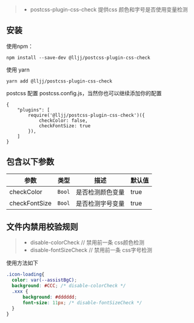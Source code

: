 
> * postcss-plugin-css-check 提供css 颜色和字号是否使用变量检测

## 安装
使用npm：

```
npm install --save-dev @lljj/postcss-plugin-css-check
```

使用 yarn

```
yarn add @lljj/postcss-plugin-css-check
```

postcss 配置 postcss.config.js，当然你也可以继续添加你的配置
```
{
    "plugins": [
        require('@lljj/postcss-plugin-css-check')({
            checkColor: false,
            checkFontSize: true
        }),
    ]
}
```

## 包含以下参数

参数 | 类型 | 描述 | 默认值 
--- | --- | --- | -----
checkColor | `Bool` | 是否检测颜色变量 | true
checkFontSize | `Bool` | 是否检测字号变量 | true

## 文件内禁用校验规则 
>* disable-colorCheck       // 禁用前一条 css颜色检测
>* disable-fontSizeCheck    // 禁用前一条 css字号检测

使用方法如下
```css
.icon-loading{
  color: var(--assistBgC);
  background: #CCC; /* disable-colorCheck */
  .xxx {
      background: #dddddd;
      font-size: 11px; /* disable-fontSizeCheck */
  }
}
```
